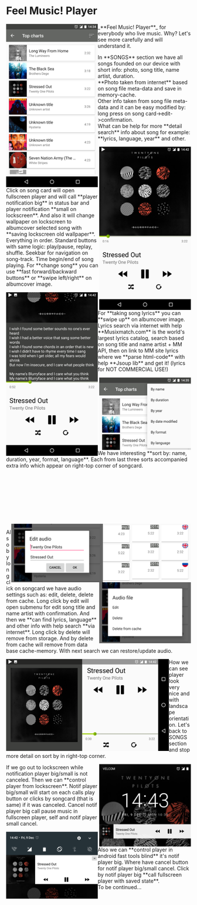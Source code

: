 # Feel Music! Player
  <tr>
    <img src="https://github.com/code-n-roll/MusicPlayer/blob/master/screenshots/screenshot_tracklist_fragment.png" 
    alt="screenshot_tracklist_fragment.png" width="250x" height="whatever" align=left>
    <p>_**Feel Music! Player**_ for everybody who live music. Why? Let's see more carefully and will understand it.</p>
    <p>
    In **SONGS** section we have all songs founded on our device with short info: photo, song title, name artist, duration.<br/>
    **Photo taken from internet** based on song file meta-data and save in memory-cache.<br/>
    Other info taken from song file meta-data and it can be easy modified by: long press on song card->edit->confirmation.<br/>
    What can be help for more **detail search** info about song for example: **lyrics, language, year** and other.
    </p>
  </tr>


  <tr>
    <img src="https://github.com/code-n-roll/MusicPlayer/blob/master/screenshots/screenshot_player_fragment_portrait.png" 
    alt="screenshot_player_fragment_portrait.png" width="250x" height="whatever" align=right>
    <p> 
    Click on song card will open fullscreen player and will call **player notification big** in status bar and 
    player notification **small on lockscreen**.
    And also it will change wallpaper on lockscreen to albumcover selected song with **saving lockscreen old wallpaper**. 
    Everything in order. Standard buttons with same logic: play/pause, replay, shuffle. Seekbar for navigation on song-track.
    Time begin/end of song playing. For **change song** you can use **fast forward/backward buttons** or **swipe left/right** on albumcover image.
    </p>    
  </tr>

  <tr>
    <img src="https://github.com/code-n-roll/MusicPlayer/blob/master/screenshots/screenshot_player_fragment_lyrics.png" 
    alt="screenshot_player_fragment_lyrics.png" width="250x" height="whatever" align=left>
    <p>
    For **taking song lyrics** you can **swipe up** on albumcover image. Lyrics search via internet with help **Musixmatch.com** is
    the world's largest lyrics catalog, search based on song title and name artist + MM API, then on link to MM site lyrics
    where we **parse html-code** with help **Jsoup lib** and get it! (lyrics for NOT COMMERCIAL USE!)
    </p>
  </tr>


  <tr>
    <img src="https://github.com/code-n-roll/MusicPlayer/blob/master/screenshots/screenshot_tracklist_fragment_sort_menu(cut).png" 
    alt="screenshot_tracklist_fragment_sort_menu(cut).png" width="250x" height="whatever" align=right>
    <p> 
    We have interesting **sort by: name, duration, year, format, language**. Each from last three sorts accompanied extra info which
    appear on right-top corner of songcard.
    </p>
    <br><br><br><br><br><br><br><br>
  </tr>
  <tr>
    <img src="https://github.com/code-n-roll/MusicPlayer/blob/master/screenshots/screenshot_tracklist_fragment_sort_by_lang(cut).png" 
    alt="screenshot_tracklist_fragment_sort_by_lang.png" width="80x" height="whatever" align=right>
    <img src="https://github.com/code-n-roll/MusicPlayer/blob/master/screenshots/screenshot_tracklist_fragment_sort_by_year(cut).png" 
    alt="screenshot_tracklist_fragment_sort_by_year.png" width="80x" height="whatever" align=right>
    <img src="https://github.com/code-n-roll/MusicPlayer/blob/master/screenshots/screenshot_tracklist_fragment_sort_by_format(cut).png" 
    alt="screenshot_tracklist_fragment_sort_by_format(cut).png" width="80x" height="whatever" align=right>
    
  </tr>
 
  <tr>
    <img src="https://github.com/code-n-roll/MusicPlayer/blob/master/screenshots/screenshot_edit_song_title_name_artist(cut).png" 
    alt="screenshot_edit_song_title_name_artist(cut).png" width="250x" height="whatever" align=right>
  </tr>
  
  <tr>
    <img src="https://github.com/code-n-roll/MusicPlayer/blob/master/screenshots/screenshot_file_settings_menu(cut).png" 
    alt="screenshot_file_settings_menu(cut).png" width="250x" height="whatever" align=right>
  </tr>
  
  <tr>   
    <p>
    Also by long click on songcard we have audio settings such as: edit, delete, delete from cache.
    Long click by edit will open submenu for edit song title and name artist with confirmation. And then we **can find lyrics,               language** and 
    other info with help search **via internet**. Long click by delete will remove from storage. And by delete from cache will remove       from 
    data base cache-memory. With next search we can restore/update audio.
    </p>
  </tr>
  
  
  <tr>
    <img src="https://github.com/code-n-roll/MusicPlayer/blob/master/screenshots/screenshot_player_fragment_landscape.png" 
    alt="screenshot_player_fragment_landscape.png" width="444x" height="whatever" align=left>
  </tr>
  <p> 
    How we can see player look very nice and with landscape orientation. 
    Let's back to SONGS section and stop more detail on sort by in right-top corner.
  </p>
  
  
  <tr>
    <img src="https://github.com/code-n-roll/MusicPlayer/blob/master/screenshots/screenshot_player_notification_small_lockscreen(cut).png" 
    alt="screenshot_player_notification_small_lockscreen(cut).png" width="250x" height="whatever" align=right>  
  </tr>  
  
  <tr>
  <p>
    If we go out to lockscreen while notification player big/small is not canceled. Then we can **control player from lockscreen**.
    Notif player big/small will start on each calls play button or clicks by songcard (that is same) if it was canceled.
    Cancel notif player big call pause music in fullscreen player, self and notif player small cancel. 
  </p>
</tr>


  <tr>
    <img src="https://github.com/code-n-roll/MusicPlayer/blob/master/screenshots/screenshot_player_notification_big(cut).png" 
    alt="screenshot_player_notification_big(cut).png" width="250x" height="whatever" align=left>
  </tr>
  
  <tr>
  <p>
    Also we can **control player in android fast tools blind** it's notif player big. Where have cancel button for notif 
    player big/small cancel. Click by notif player big **call fullscreen player with saved state**.
    <br>
    To be continued...
  </p>
</tr>


